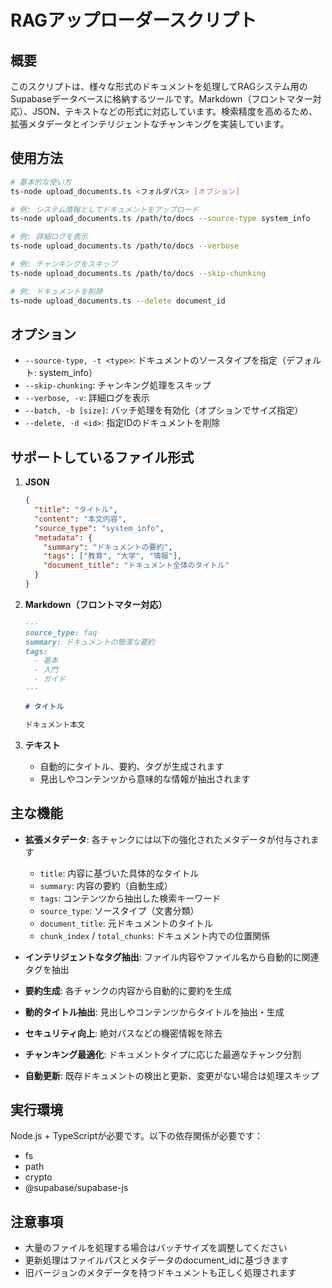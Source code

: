 # RAGアップローダースクリプト

## 概要

このスクリプトは、様々な形式のドキュメントを処理してRAGシステム用のSupabaseデータベースに格納するツールです。Markdown（フロントマター対応）、JSON、テキストなどの形式に対応しています。検索精度を高めるため、拡張メタデータとインテリジェントなチャンキングを実装しています。

## 使用方法

```bash
# 基本的な使い方
ts-node upload_documents.ts <フォルダパス> [オプション]

# 例: システム情報としてドキュメントをアップロード
ts-node upload_documents.ts /path/to/docs --source-type system_info

# 例: 詳細ログを表示
ts-node upload_documents.ts /path/to/docs --verbose

# 例: チャンキングをスキップ
ts-node upload_documents.ts /path/to/docs --skip-chunking

# 例: ドキュメントを削除
ts-node upload_documents.ts --delete document_id
```

## オプション

- `--source-type, -t <type>`: ドキュメントのソースタイプを指定（デフォルト: system_info）
- `--skip-chunking`: チャンキング処理をスキップ
- `--verbose, -v`: 詳細ログを表示
- `--batch, -b [size]`: バッチ処理を有効化（オプションでサイズ指定）
- `--delete, -d <id>`: 指定IDのドキュメントを削除

## サポートしているファイル形式

1. **JSON**
   ```json
   {
     "title": "タイトル",
     "content": "本文内容",
     "source_type": "system_info",
     "metadata": {
       "summary": "ドキュメントの要約",
       "tags": ["教育", "大学", "情報"],
       "document_title": "ドキュメント全体のタイトル"
     }
   }
   ```

2. **Markdown（フロントマター対応）**
   ```markdown
   ---
   source_type: faq
   summary: ドキュメントの簡潔な要約
   tags: 
     - 基本
     - 入門
     - ガイド
   ---

   # タイトル

   ドキュメント本文
   ```

3. **テキスト**
   - 自動的にタイトル、要約、タグが生成されます
   - 見出しやコンテンツから意味的な情報が抽出されます

## 主な機能

- **拡張メタデータ**: 各チャンクには以下の強化されたメタデータが付与されます
  - `title`: 内容に基づいた具体的なタイトル
  - `summary`: 内容の要約（自動生成）
  - `tags`: コンテンツから抽出した検索キーワード
  - `source_type`: ソースタイプ（文書分類）
  - `document_title`: 元ドキュメントのタイトル
  - `chunk_index` / `total_chunks`: ドキュメント内での位置関係
  
- **インテリジェントなタグ抽出**: ファイル内容やファイル名から自動的に関連タグを抽出
- **要約生成**: 各チャンクの内容から自動的に要約を生成
- **動的タイトル抽出**: 見出しやコンテンツからタイトルを抽出・生成
- **セキュリティ向上**: 絶対パスなどの機密情報を除去
- **チャンキング最適化**: ドキュメントタイプに応じた最適なチャンク分割
- **自動更新**: 既存ドキュメントの検出と更新、変更がない場合は処理スキップ

## 実行環境

Node.js + TypeScriptが必要です。以下の依存関係が必要です：

- fs
- path
- crypto
- @supabase/supabase-js

## 注意事項

- 大量のファイルを処理する場合はバッチサイズを調整してください
- 更新処理はファイルパスとメタデータのdocument_idに基づきます
- 旧バージョンのメタデータを持つドキュメントも正しく処理されます
